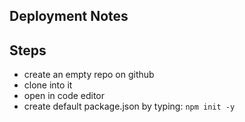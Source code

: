 ## Deployment Notes

## Steps

- create an empty repo on github
- clone into it
- open in code editor
- create default package.json by typing: `npm init -y`
